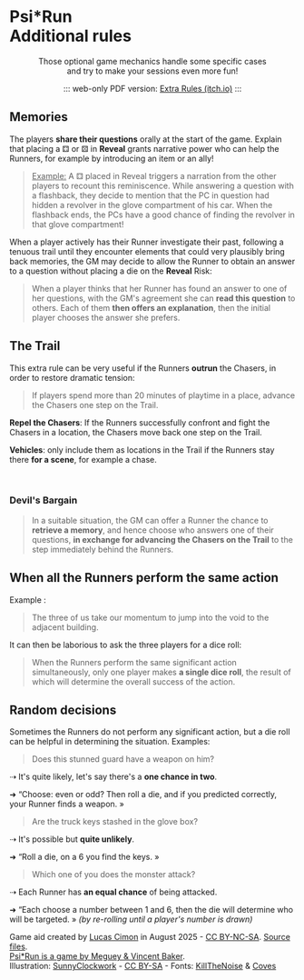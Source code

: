 # <span class="psirun">Psi<span class="asterisk">*</span>Run</span><br> Additional rules
<center>
Those optional game mechanics handle some specific cases
<br>and try to make your sessions even more fun!

::: web-only
PDF version: [Extra Rules (itch.io)](https://lucas-c.itch.io/psirun-extra-rules)
:::

</center>

## Memories
The players **share their questions** orally at the start of the game.
Explain that placing a ⚃ or ⚄ in **Reveal** grants narrative power
who can help the Runners, for example by introducing an item or an ally!
<!-- = flashback in Blades in the Dark -->

> <u>Example:</u> A ⚃ placed in Reveal triggers a narration from the other players to recount this reminiscence. While answering a question with a flashback, they decide to mention that the PC in question had hidden a revolver in the glove compartment of his car. When the flashback ends, the PCs have a good chance of finding the revolver in that glove compartment!

When a player actively has their Runner investigate their past,
following a tenuous trail until they encounter elements
that could very plausibly bring back memories,
the GM may decide to allow the Runner to obtain
an answer to a question without placing a die on the **Reveal** Risk:

> When a player thinks that her Runner has found an answer to one of her questions,
> with the GM's agreement she can **read this question** to others.
> Each of them **then offers an explanation**,
> then the initial player chooses the answer she prefers.

## The Trail
This extra rule can be very useful if the Runners **outrun** the Chasers,
in order to restore dramatic tension:

> If players spend more than 20 minutes of playtime in a place,
> advance the Chasers one step on the Trail.

**Repel the Chasers**: If the Runners successfully confront and fight the Chasers in a location,
the Chasers move back one step on the Trail.

**Vehicles**: only include them as locations in the Trail if the Runners stay there **for a scene**, for example a chase.

<br>

### Devil's Bargain
> In a suitable situation, the GM can offer a Runner the chance to **retrieve a memory**,
> and hence choose who answers one of their questions,
> **in exchange for advancing the Chasers on the Trail** to the step immediately behind the Runners.

<p class="half-break">

## When all the Runners perform the same action
Example :

> The three of us take our momentum to jump into the void to the adjacent building.

It can then be laborious to ask the three players for a dice roll:

> When the Runners perform the same significant action simultaneously, only one player makes **a single dice roll**, the result of which will determine the overall success of the action.

## Random decisions
Sometimes the Runners do not perform any significant action,
but a die roll can be helpful in determining the situation.
Examples:

<p class="half-break"></p>

> Does this stunned guard have a weapon on him?

⇢ It's quite likely, let's say there's a **one chance in two**.

➜ “Choose: even or odd? Then roll a die, and if you predicted correctly, your Runner finds a weapon. »

<p class="half-break"></p>

> Are the truck keys stashed in the glove box?

⇢ It's possible but **quite unlikely**.

➜ “Roll a die, on a 6 you find the keys. »

<p class="half-break"></p>

> Which one of you does the monster attack?

⇢ Each Runner has **an equal chance** of being attacked.

➜ “Each choose a number between 1 and 6, then the die will determine who will be targeted. »
_(by re-rolling until a player's number is drawn)_

<p class="half-break">

<footer>

Game aid created by [Lucas Cimon](https://chezsoi.org/lucas/blog/) in August 2025 - [CC BY-NC-SA](https://creativecommons.org/licenses/by-nc-sa/3.0/). [Source files](https://github.com/Lucas-C/jdr/tree/master/psirun/ReglesAdditionnelles).
<br>
[Psi*Run is a game by Meguey & Vincent Baker](https://lumpley.itch.io/psirun).
<br>
Illustration: [SunnyClockwork](https://www.deviantart.com/sunnyclockwork/art/Firebrand-Remembers-520559447) - [CC BY-SA](https://creativecommons.org/licenses/by-sa/3.0/ ) - Fonts: [KillTheNoise](https://www.fontspace.com/kill-the-noise-font-f17592) & [Coves](https://www.behance.net/gallery/32715299/Coves-Free-Font)
</footer>
